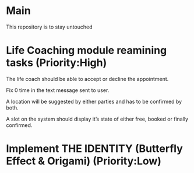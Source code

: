 # Main
This repository is to stay untouched

# Life Coaching module reamining tasks  (Priority:High)
The life coach should be able to accept or decline the appointment.

Fix 0 time in the text message sent to user.

A location will be suggested by either parties and has to be confirmed by both.

A slot on the system should display itʼs state of either free, booked or finally confirmed.

# Implement THE IDENTITY (Butterfly Effect & Origami)    (Priority:Low)

